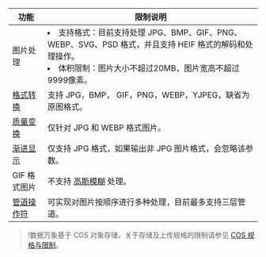 | 功能 |限制说明|
|-------|---------|
|图片处理|<li>支持格式：目前支持处理 JPG、BMP、GIF、PNG、WEBP、SVG、PSD 格式，并且支持 HEIF 格式的解码和处理操作。<li>体积限制：图片大小不超过20MB，图片宽高不超过9999像素。|
| [格式转换](https://cloud.tencent.com/document/product/460/36543) |支持 JPG，BMP， GIF，PNG，WEBP，YJPEG，缺省为原图格式。|
| [质量变换](https://cloud.tencent.com/document/product/460/36544) |仅针对 JPG 和 WEBP 格式图片。|
| [渐进显示](https://cloud.tencent.com/document/product/460/36543) |仅支持 JPG 格式，如果输出非 JPG 图片格式，会忽略该参数。|
|GIF 格式图片|不支持 [高斯模糊](https://cloud.tencent.com/document/product/460/36545) 处理。|
|[管道操作符](https://cloud.tencent.com/document/product/460/15293)|可实现对图片按顺序进行多种处理，目前最多支持三层管道。|


>!数据万象基于 COS 对象存储，关于存储及上传规格的限制请参见 [COS 规格与限制](https://cloud.tencent.com/document/product/436/14518)。
